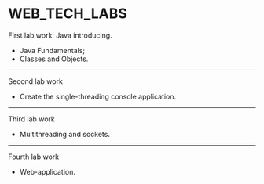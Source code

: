 # WEB_TECH_LABS
First lab work: Java introducing.
  * Java Fundamentals;
  * Classes and Objects. 
---
Second lab work
  * Create the single-threading console application.
---
Third lab work
  * Multithreading and sockets.
---
Fourth lab work
  * Web-application.
